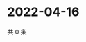 # 2022-04-16

共 0 条

<!-- BEGIN WEIBO -->
<!-- 最后更新时间 Sat Apr 16 2022 20:20:50 GMT+0800 (China Standard Time) -->

<!-- END WEIBO -->
